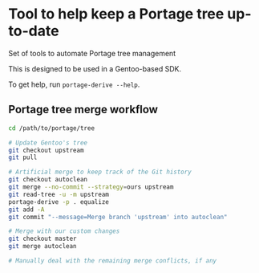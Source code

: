 # Tool to help keep a Portage tree up-to-date

Set of tools to automate Portage tree management

This is designed to be used in a Gentoo-based SDK.

To get help, run `portage-derive --help`.

## Portage tree merge workflow

```bash
cd /path/to/portage/tree

# Update Gentoo's tree
git checkout upstream
git pull

# Artificial merge to keep track of the Git history
git checkout autoclean
git merge --no-commit --strategy=ours upstream
git read-tree -u -m upstream
portage-derive -p . equalize
git add -A
git commit "--message=Merge branch 'upstream' into autoclean"

# Merge with our custom changes
git checkout master
git merge autoclean

# Manually deal with the remaining merge conflicts, if any
```
